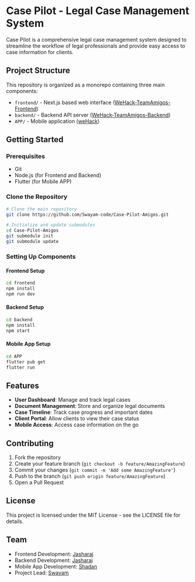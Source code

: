 # Case Pilot - Legal Case Management System

Case Pilot is a comprehensive legal case management system designed to streamline the workflow of legal professionals and provide easy access to case information for clients.

## Project Structure

This repository is organized as a monorepo containing three main components:

- `frontend/` - Next.js based web interface ([WeHack-TeamAmigos-Frontend](https://github.com/Jasharaj/WeHack-TeamAmigos-Frontend))
- `backend/` - Backend API server ([WeHack-TeamAmigos-Backend](https://github.com/Jasharaj/WeHack-TeamAmigos-Backend))
- `APP/` - Mobile application ([weHack](https://github.com/shadan1234/weHack))

## Getting Started

### Prerequisites

- Git
- Node.js (for Frontend and Backend)
- Flutter (for Mobile APP)

### Clone the Repository

```bash
# Clone the main repository
git clone https://github.com/Swayam-code/Case-Pilot-Amigos.git

# Initialize and update submodules
cd Case-Pilot-Amigos
git submodule init
git submodule update
```

### Setting Up Components

#### Frontend Setup
```bash
cd frontend
npm install
npm run dev
```

#### Backend Setup
```bash
cd backend
npm install
npm start
```

#### Mobile App Setup
```bash
cd APP
flutter pub get
flutter run
```

## Features

- **User Dashboard**: Manage and track legal cases
- **Document Management**: Store and organize legal documents
- **Case Timeline**: Track case progress and important dates
- **Client Portal**: Allow clients to view their case status
- **Mobile Access**: Access case information on the go

## Contributing

1. Fork the repository
2. Create your feature branch (`git checkout -b feature/AmazingFeature`)
3. Commit your changes (`git commit -m 'Add some AmazingFeature'`)
4. Push to the branch (`git push origin feature/AmazingFeature`)
5. Open a Pull Request

## License

This project is licensed under the MIT License - see the LICENSE file for details.

## Team

- Frontend Development: [Jasharaj](https://github.com/Jasharaj)
- Backend Development: [Jasharaj](https://github.com/Jasharaj)
- Mobile App Development: [Shadan](https://github.com/shadan1234)
- Project Lead: [Swayam](https://github.com/Swayam-code)
